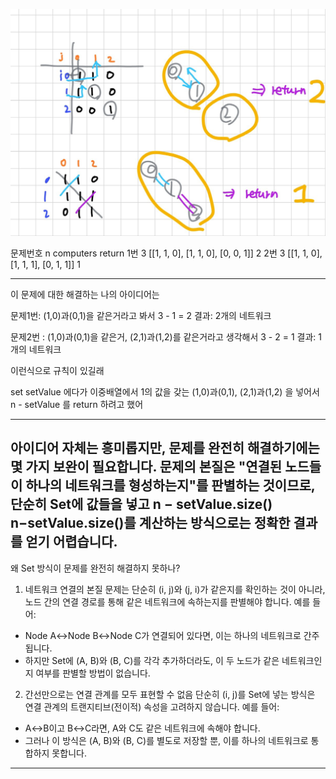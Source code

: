 ![img.png](img.png)

문제번호     n	computers	return
1번 3	[[1, 1, 0], [1, 1, 0], [0, 0, 1]]	2
2번 3	[[1, 1, 0], [1, 1, 1], [0, 1, 1]]	1

---
이 문제에 대한 해결하는
나의 아이디어는

문제1번: (1,0)과(0,1)을 같은거라고 봐서
3 - 1 = 2
결과: 2개의 네트워크

문제2번 : (1,0)과(0,1)을 같은거, (2,1)과(1,2)를 같은거라고 생각해서
3 - 2 = 1
결과: 1개의 네트워크

이런식으로 규칙이 있길래

set<set> setValue 에다가 이중배열에서 1의 값을 갖는 (1,0)과(0,1),  (2,1)과(1,2) 을 넣어서
n - setValue 를 return 하려고 했어

----

아이디어 자체는 흥미롭지만, 문제를 완전히 해결하기에는 몇 가지 보완이 필요합니다. 문제의 본질은 "연결된 노드들이 하나의 네트워크를 형성하는지"를 판별하는 것이므로, 단순히 Set에 값들을 넣고
n
−
setValue.size()
n−setValue.size()를 계산하는 방식으로는 정확한 결과를 얻기 어렵습니다.
---
왜 Set<Set> 방식이 문제를 완전히 해결하지 못하나?

1. 네트워크 연결의 본질
   문제는 단순히 (i, j)와 (j, i)가 같은지를 확인하는 것이 아니라, 노드 간의 연결 경로를 통해 같은 네트워크에 속하는지를 판별해야 합니다. 예를 들어:

- Node A↔Node B↔Node C가 연결되어 있다면, 이는 하나의 네트워크로 간주됩니다.
- 하지만 Set에 (A, B)와 (B, C)를 각각 추가하더라도, 이 두 노드가 같은 네트워크인지 여부를 판별할 방법이 없습니다.

2. 간선만으로는 연결 관계를 모두 표현할 수 없음
   단순히 (i, j)를 Set에 넣는 방식은 연결 관계의 트랜지티브(전이적) 속성을 고려하지 않습니다. 예를 들어:

- A↔B이고 B↔C라면, A와 C도 같은 네트워크에 속해야 합니다.
- 그러나 이 방식은 (A, B)와 (B, C)를 별도로 저장할 뿐, 이를 하나의 네트워크로 통합하지 못합니다.

---